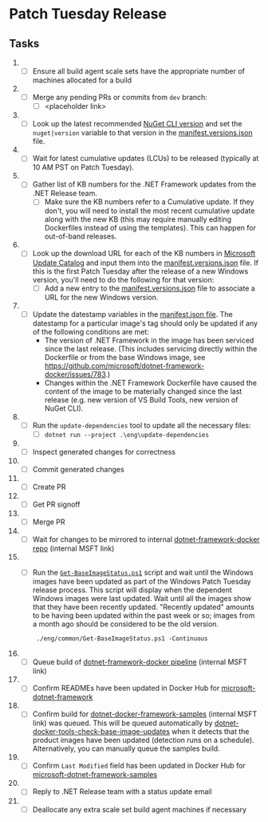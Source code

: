 # Patch Tuesday Release

## Tasks

1. - [ ] Ensure all build agent scale sets have the appropriate number of machines allocated for a build
1. - [ ] Merge any pending PRs or commits from `dev` branch:
      - [ ] &lt;placeholder link&gt;
1. - [ ] Look up the latest recommended [NuGet CLI version](https://www.nuget.org/downloads) and set the `nuget|version` variable to that version in the [manifest.versions.json](https://github.com/microsoft/dotnet-framework-docker/blob/main/manifest.versions.json) file.
1. - [ ] Wait for latest cumulative updates (LCUs) to be released (typically at 10 AM PST on Patch Tuesday).
1. - [ ] Gather list of KB numbers for the .NET Framework updates from the .NET Release team.
      - [ ] Make sure the KB numbers refer to a Cumulative update. If they don't, you will need to install the most recent cumulative update along with the new KB (this may require manually editing Dockerfiles instead of using the templates). This can happen for out-of-band releases.
1. - [ ] Look up the download URL for each of the KB numbers in [Microsoft Update Catalog](https://www.catalog.update.microsoft.com/) and input them into the [manifest.versions.json](https://github.com/microsoft/dotnet-framework-docker/blob/main/manifest.versions.json) file. If this is the first Patch Tuesday after the release of a new Windows version, you'll need to do the following for that version:
      - [ ] Add a new entry to the [manifest.versions.json](https://github.com/microsoft/dotnet-framework-docker/blob/main/manifest.versions.json) file to associate a URL for the new Windows version.
1. - [ ] Update the datestamp variables in the [manifest.json file](https://github.com/microsoft/dotnet-framework-docker/blob/main/manifest.json). The datestamp for a particular image's tag should only be updated if any of the following conditions are met:
      * The version of .NET Framework in the image has been serviced since the last release. (This includes servicing directly within the Dockerfile or from the base Windows image, see https://github.com/microsoft/dotnet-framework-docker/issues/783.)
      * Changes within the .NET Framework Dockerfile have caused the content of the image to be materially changed since the last release (e.g. new version of VS Build Tools, new version of NuGet CLI).
1. - [ ] Run the `update-dependencies` tool to update all the necessary files:
      - [ ] `dotnet run --project .\eng\update-dependencies`
1. - [ ] Inspect generated changes for correctness
1. - [ ] Commit generated changes
1. - [ ] Create PR
1. - [ ] Get PR signoff
1. - [ ] Merge PR
1. - [ ] Wait for changes to be mirrored to internal [dotnet-framework-docker repo](https://dev.azure.com/dnceng/internal/_git/Microsoft-dotnet-framework-docker) (internal MSFT link)
1. - [ ] Run the [`Get-BaseImageStatus.ps1`](https://github.com/microsoft/dotnet-framework-docker/blob/main/eng/common/Get-BaseImageStatus.ps1) script and wait until the Windows images have been updated as part of the Windows Patch Tuesday release process. This script will display when the dependent Windows images were last updated. Wait until all the images show that they have been recently updated. "Recently updated" amounts to be having been updated within the past week or so; images from a month ago should be considered to be the old version.

          ./eng/common/Get-BaseImageStatus.ps1 -Continuous
1. - [ ] Queue build of [dotnet-framework-docker pipeline](https://dev.azure.com/dnceng/internal/_build?definitionId=372) (internal MSFT link)
1. - [ ] Confirm READMEs have been updated in Docker Hub for [microsoft-dotnet-framework](https://hub.docker.com/_/microsoft-dotnet-framework)
1. - [ ] Confirm build for [dotnet-docker-framework-samples](https://dev.azure.com/dnceng/internal/_build?definitionId=374) (internal MSFT link) was queued. This will be queued automatically by [dotnet-docker-tools-check-base-image-updates](https://dev.azure.com/dnceng/internal/_build?definitionId=536) when it detects that the product images have been updated (detection runs on a schedule). Alternatively, you can manually queue the samples build.
1. - [ ] Confirm `Last Modified` field has been updated in Docker Hub for [microsoft-dotnet-framework-samples](https://hub.docker.com/_/microsoft-dotnet-framework-samples/)
1. - [ ] Reply to .NET Release team with a status update email
1. - [ ] Deallocate any extra scale set build agent machines if necessary
